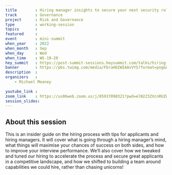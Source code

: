 ```yaml
---
title        : Hiring manager insights to secure your next security role/team member
track        : Governance
project      : Risk and Governance
type         : working-session
topics       : 
featured     :
event        : mini-summit
when_year    : 2022
when_month   : Sep
when_day     : Wed
when_time    : WS-19-20
hey_summit   : https://post-summit-sessions.heysummit.com/talks/hiring-manager-insights-to-secure-your-next-security-roleteam-member/
banner       : https://pbs.twimg.com/media/FbraHbIWIAAvVYS?format=png&name=small
description  :
organizers   :
    - Michael Meaney
    
youtube_link : 
zoom_link    : https://us06web.zoom.us/j/85937090321?pwd=elN2Z3ZXcnRUZW5aWWYrMGhqNmFXZz09
session_slides:
---
```




## About this session
This is an insider guide on the hiring process with tips for applicants and hiring managers. 
It will cover what is going through a hiring manager’s mind, what things will maximise your chances of success on both sides, and how to improve your interview performance. 
We’ll also cover how we tweaked and tuned our hiring to accelerate the process and secure great applicants in a competitive landscape, and how we shifted to building a team around capabilities we could hire, rather than chasing unicorns!
